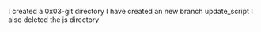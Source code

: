 I created a 0x03-git directory
I have created an new branch update_script
I also deleted the js directory
